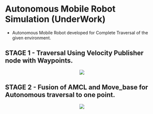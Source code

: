 # Autonomous Mobile Robot Simulation (UnderWork)
- Autonomous Mobile Robot developed for Complete Traversal of the given environment.

## STAGE 1 - Traversal Using Velocity Publisher node with Waypoints.

<p align="center">
<img src="https://github.com/RoopanJKR/Autobot_Simulation/blob/master/assets/odom.gif"
</p>

## STAGE 2 - Fusion of AMCL and Move_base for Autonomous traversal to one point.

<p align="center">
<img src="https://github.com/RoopanJKR/Autobot_Simulation/blob/master/assets/autonomous_movement.gif"
</p>
